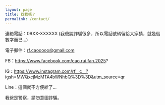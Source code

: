 ```yaml
---
layout: page
title: 找我嗎？
permalink: /contact/
---
```


連絡電話：09XX-XXXXXX (我爸說詐騙很多，所以電話號碼留給大家猜，就幾個數字而已...)

電子郵件：rf.caooooo@gmail.com

FB：https://www.facebook.com/cao.rui.fan.2025?

IG：https://www.instagram.com/rf__c__?igsh=MWQxcjMzMTA4bWNhbQ%3D%3D&utm_source=qr

Line：這個就不方便給了...

我爸是警察，請勿意圖詐騙。
